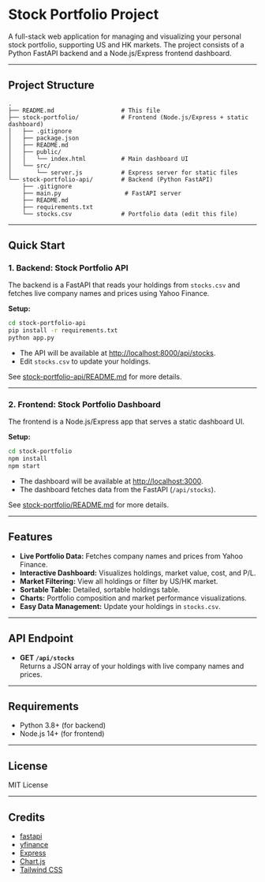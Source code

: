 # Stock Portfolio Project

A full-stack web application for managing and visualizing your personal stock portfolio, supporting US and HK markets. The project consists of a Python FastAPI backend and a Node.js/Express frontend dashboard.

---

## Project Structure

```
.
├── README.md                   # This file
├── stock-portfolio/            # Frontend (Node.js/Express + static dashboard)
│   ├── .gitignore
│   ├── package.json
│   ├── README.md
│   ├── public/
│   │   └── index.html          # Main dashboard UI
│   └── src/
│       └── server.js           # Express server for static files
└── stock-portfolio-api/        # Backend (Python FastAPI)
    ├── .gitignore
    ├── main.py                  # FastAPI server
    ├── README.md
    ├── requirements.txt
    └── stocks.csv              # Portfolio data (edit this file)
```

---

## Quick Start

### 1. Backend: Stock Portfolio API

The backend is a FastAPI that reads your holdings from `stocks.csv` and fetches live company names and prices using Yahoo Finance.

**Setup:**

```bash
cd stock-portfolio-api
pip install -r requirements.txt
python app.py
```

- The API will be available at [http://localhost:8000/api/stocks](http://localhost:8000/api/stocks).
- Edit `stocks.csv` to update your holdings.

See [stock-portfolio-api/README.md](stock-portfolio-api/README.md) for more details.

---

### 2. Frontend: Stock Portfolio Dashboard

The frontend is a Node.js/Express app that serves a static dashboard UI.

**Setup:**

```bash
cd stock-portfolio
npm install
npm start
```

- The dashboard will be available at [http://localhost:3000](http://localhost:3000).
- The dashboard fetches data from the FastAPI (`/api/stocks`).

See [stock-portfolio/README.md](stock-portfolio/README.md) for more details.

---

## Features

- **Live Portfolio Data:** Fetches company names and prices from Yahoo Finance.
- **Interactive Dashboard:** Visualizes holdings, market value, cost, and P/L.
- **Market Filtering:** View all holdings or filter by US/HK market.
- **Sortable Table:** Detailed, sortable holdings table.
- **Charts:** Portfolio composition and market performance visualizations.
- **Easy Data Management:** Update your holdings in `stocks.csv`.

---

## API Endpoint

- **GET `/api/stocks`**  
  Returns a JSON array of your holdings with live company names and prices.

---

## Requirements

- Python 3.8+ (for backend)
- Node.js 14+ (for frontend)

---

## License

MIT License

---

## Credits

- [fastapi](https://github.com/fastapi/fastapi/)
- [yfinance](https://github.com/ranaroussi/yfinance)
- [Express](https://expressjs.com/)
- [Chart.js](https://www.chartjs.org/)
- [Tailwind CSS](https://tailwindcss.com/)
